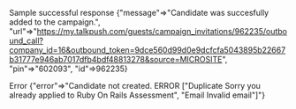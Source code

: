 Sample successful response
{"message"=>"Candidate was succesfully added to the campaign.", "url"=>"https://my.talkpush.com/guests/campaign_invitations/962235/outbound_call?company_id=16&outbound_token=9dce560d99d0e9dcfcfa5043895b22667b31777e946ab7017dfb4bdf48813278&source=MICROSITE", "pin"=>"602093", "id"=>962235}

Error
{"error"=>"Candidate not created. ERROR [\"Duplicate Sorry you already applied to Ruby On Rails Assessment\", \"Email Invalid email\"]"}
